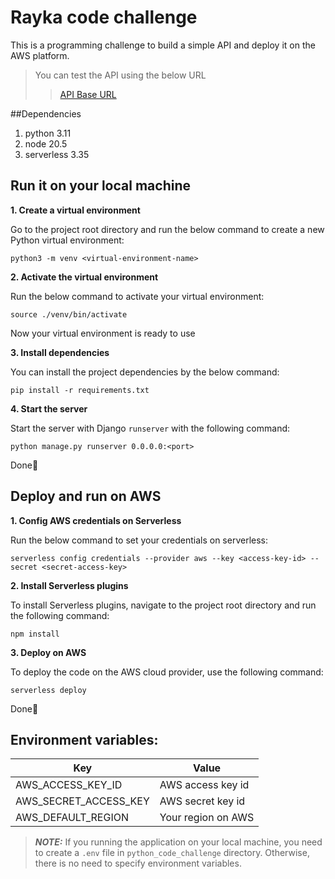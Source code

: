 # Rayka code challenge

This is a programming challenge to build a simple API and deploy it on the AWS platform.

>You can test the API using the below URL
>>[API Base URL](https://uq3ivlxsij.execute-api.eu-north-1.amazonaws.com/dev)

##Dependencies
1. python 3.11
2. node 20.5
3. serverless 3.35

## Run it on your local machine

**1. Create a virtual environment**

Go to the project root directory and run the below command to create a new Python virtual environment:

```console
python3 -m venv <virtual-environment-name>
```

**2. Activate the virtual environment**

Run the below command to activate your virtual environment:

```console
source ./venv/bin/activate
```

Now your virtual environment is ready to use

**3. Install dependencies**

You can install the project dependencies by the below command:

```console
pip install -r requirements.txt
```

**4. Start the server**

Start the server with Django `runserver` with the following command:

```console
python manage.py runserver 0.0.0.0:<port>
```

Done:beer:	

## Deploy and run on AWS

**1. Config AWS credentials on Serverless**

Run the below command to set your credentials on serverless:

```console
serverless config credentials --provider aws --key <access-key-id> --secret <secret-access-key>
```

**2. Install Serverless plugins**

To install Serverless plugins, navigate to the project root directory and run the following command:

```console
npm install
```

**3. Deploy on AWS**

To deploy the code on the AWS cloud provider, use the following command:

```console
serverless deploy
```

Done:beer:	

## Environment variables:

| Key | Value |
| --- | ----------- |
| AWS_ACCESS_KEY_ID | AWS access key id |
| AWS_SECRET_ACCESS_KEY | AWS secret key id |
| AWS_DEFAULT_REGION | Your region on AWS |

> **_NOTE:_**  If you running the application on your local machine, you need to create a `.env` file in `python_code_challenge` directory. Otherwise, there is no need to specify environment variables.
